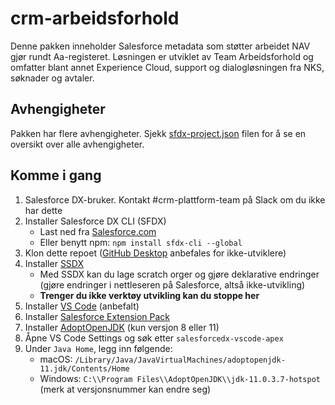 # crm-arbeidsforhold
Denne pakken inneholder Salesforce metadata som støtter arbeidet NAV gjør rundt Aa-registeret. Løsningen er utviklet av Team Arbeidsforhold og omfatter blant annet Experience Cloud, support og dialogløsningen fra NKS, søknader og avtaler.

## Avhengigheter

Pakken har flere avhengigheter. Sjekk [sfdx-project.json](https://github.com/navikt/crm-arbeidsforhold/blob/master/sfdx-project.json) filen for å se en oversikt over alle avhengigheter.

## Komme i gang

1. Salesforce DX-bruker. Kontakt #crm-plattform-team på Slack om du ikke har dette
2. Installer Salesforce DX CLI (SFDX)
   - Last ned fra [Salesforce.com](https://developer.salesforce.com/tools/sfdxcli)
   - Eller benytt npm: `npm install sfdx-cli --global`
3. Klon dette repoet ([GitHub Desktop](https://desktop.github.com) anbefales for ikke-utviklere)
4. Installer [SSDX](https://github.com/navikt/ssdx)
   - Med SSDX kan du lage scratch orger og gjøre deklarative endringer (gjøre endringer i nettleseren på Salesforce, altså ikke-utvikling)
   - **Trenger du ikke verktøy utvikling kan du stoppe her**
5. Installer [VS Code](https://code.visualstudio.com) (anbefalt)
6. Installer [Salesforce Extension Pack](https://marketplace.visualstudio.com/items?itemName=salesforce.salesforcedx-vscode)
7. Installer [AdoptOpenJDK](https://adoptopenjdk.net) (kun versjon 8 eller 11)
8. Åpne VS Code Settings og søk etter `salesforcedx-vscode-apex`
9. Under `Java Home`, legg inn følgende:
   - macOS: `/Library/Java/JavaVirtualMachines/adoptopenjdk-11.jdk/Contents/Home`
   - Windows: `C:\\Program Files\\AdoptOpenJDK\\jdk-11.0.3.7-hotspot` (merk at versjonsnummer kan endre seg)
